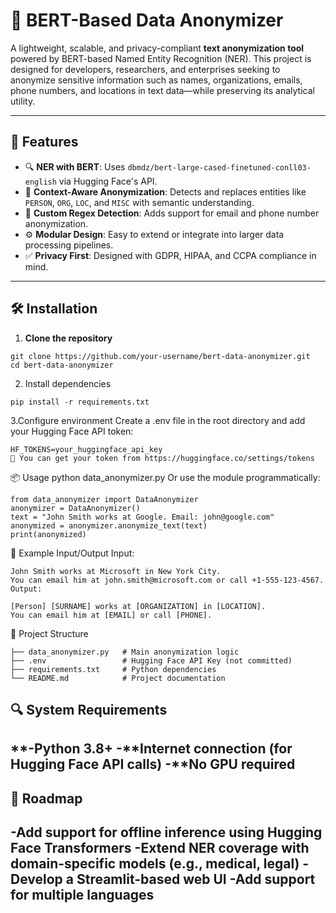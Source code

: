 # 🤖 BERT-Based Data Anonymizer

A lightweight, scalable, and privacy-compliant **text anonymization tool** powered by BERT-based Named Entity Recognition (NER). This project is designed for developers, researchers, and enterprises seeking to anonymize sensitive information such as names, organizations, emails, phone numbers, and locations in text data—while preserving its analytical utility.

---

## 🚀 Features

- 🔍 **NER with BERT**: Uses `dbmdz/bert-large-cased-finetuned-conll03-english` via Hugging Face's API.
- 🧠 **Context-Aware Anonymization**: Detects and replaces entities like `PERSON`, `ORG`, `LOC`, and `MISC` with semantic understanding.
- 📧 **Custom Regex Detection**: Adds support for email and phone number anonymization.
- ⚙️ **Modular Design**: Easy to extend or integrate into larger data processing pipelines.
- ✅ **Privacy First**: Designed with GDPR, HIPAA, and CCPA compliance in mind.

---

## 🛠️ Installation

1. **Clone the repository**
```
git clone https://github.com/your-username/bert-data-anonymizer.git
cd bert-data-anonymizer
```
2. Install dependencies
```
pip install -r requirements.txt
```
3.Configure environment Create a .env file in the root directory and add your Hugging Face API token:
```
HF_TOKENS=your_huggingface_api_key
🔐 You can get your token from https://huggingface.co/settings/tokens
```


📦 Usage
python data_anonymizer.py
Or use the module programmatically:
```
from data_anonymizer import DataAnonymizer
anonymizer = DataAnonymizer()
text = "John Smith works at Google. Email: john@google.com"
anonymized = anonymizer.anonymize_text(text)
print(anonymized)
```


🧪 Example Input/Output
Input:
```
John Smith works at Microsoft in New York City.
You can email him at john.smith@microsoft.com or call +1-555-123-4567.
Output:

[Person] [SURNAME] works at [ORGANIZATION] in [LOCATION].
You can email him at [EMAIL] or call [PHONE].
```


🧱 Project Structure
```
├── data_anonymizer.py   # Main anonymization logic
├── .env                 # Hugging Face API Key (not committed)
├── requirements.txt     # Python dependencies
└── README.md            # Project documentation
```


🔍 System Requirements
---
**-Python 3.8+
-**Internet connection (for Hugging Face API calls)
-**No GPU required
---


📌 Roadmap
---
-Add support for offline inference using Hugging Face Transformers
-Extend NER coverage with domain-specific models (e.g., medical, legal)
-Develop a Streamlit-based web UI
-Add support for multiple languages
---
